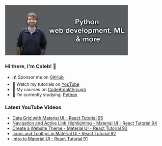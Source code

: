 <img src="github-cover-photo-my-face.jpg" width="400px" />

### Hi there, I'm Caleb! 🍛

- 💰 Sponsor me on [GitHub](https://github.com/sponsors/CalebCurry)
- 🎥 Watch my tutorials on [YouTube](https://www.youtube.com/calebthevideomaker2)
- 📗 My courses on [CodeBreakthrough](https://www.codebreakthrough.com)
- 🤔 I’m currently studying: [Python](https://www.youtube.com/watch?v=s3IvdkCq2_c&t=4254s)

### Latest YouTube Videos
<!-- YOUTUBE:START -->
- [Data Grid with Material UI - React Tutorial 95](https://www.youtube.com/watch?v=glTxYQfgTBk)
- [Navigation and Active Link Highlighting - Material UI - React Tutorial 94](https://www.youtube.com/watch?v=LEbktaYL1hE)
- [Create a Website Theme - Material UI - React Tutorial 93](https://www.youtube.com/watch?v=3EIKAijo_aE)
- [Icons and Tooltips in Material UI - React Tutorial 92](https://www.youtube.com/watch?v=ZaqXQwS0BbU)
- [Intro to Material UI - React Tutorial 91](https://www.youtube.com/watch?v=YlBGGYrVtrw)
<!-- YOUTUBE:END -->
